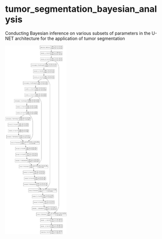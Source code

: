 # tumor_segmentation_bayesian_analysis
Conducting Bayesian inference on various subsets of parameters in the U-NET architecture for the application of tumor segmentation

<img src="https://github.com/jeremiahhauth/tumor_segmentation_bayesian_analysis/blob/master/load_trained_models/deterministic_model.png" width="200" class="center">
